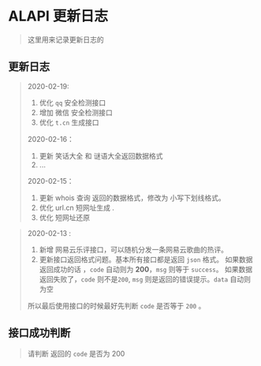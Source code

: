 # ALAPI 更新日志

> 这里用来记录更新日志的

## 更新日志

> 2020-02-19:
>
> 1. 优化 `qq` 安全检测接口
> 2. 增加 微信 安全检测接口
> 3. 优化 `t.cn` 生成接口
>
> 2020-02-16：
>
> 1. 更新 笑话大全 和 谜语大全返回数据格式
> 2. ...
>
> 2020-02-15：
>
> 1. 更新 whois 查询 返回的数据格式，修改为 小写下划线格式。
> 2. 优化 url.cn 短网址生成 .
> 3. 优化 短网址还原

> 2020-02-13 :
>
> 1. 新增 网易云乐评接口，可以随机分发一条网易云歌曲的热评。
> 2. 更新接口返回格式问题。基本所有接口都是返回 `json` 格式。 如果数据返回成功的话 ，`code` 自动则为 **200**，`msg` 则等于 `success`。 如果数据返回失败了，`code` 则不是`200`, `msg` 则是返回的错误提示。`data` 自动则为空
>
> 所以最后使用接口的时候最好先判断 `code` 是否等于 `200` 。



## 接口成功判断

> 请判断 返回的 `code` 是否为 200